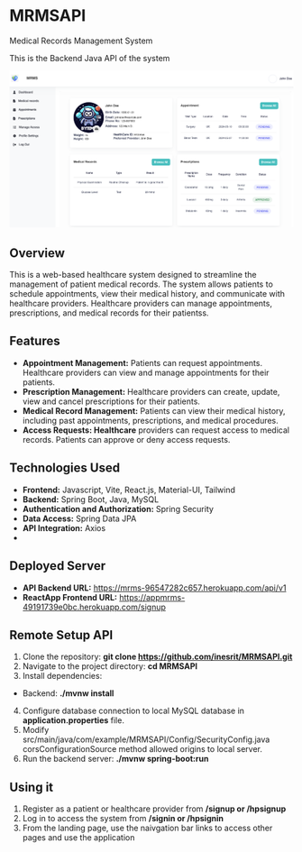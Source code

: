 # MRMSAPI
Medical Records Management System

This is the Backend Java API of the system

![patientdashboard.png](patientdashboard.png)

## Overview
This is a web-based healthcare system designed to streamline the management of patient medical records. The system allows patients to schedule appointments, view their medical history, and communicate with healthcare providers. Healthcare providers can manage appointments, prescriptions, and medical records for their patientss.

## Features
- **Appointment Management:** Patients can request appointments. Healthcare providers can view and manage appointments for their patients.
- **Prescription Management:** Healthcare providers can create, update, view and cancel prescriptions for their patients.
- **Medical Record Management:** Patients can view their medical history, including past appointments, prescriptions, and medical procedures.
- **Access Requests: Healthcare** providers can request access to medical records. Patients can approve or deny access requests.

## Technologies Used
- **Frontend:** Javascript, Vite, React.js, Material-UI, Tailwind
- **Backend:** Spring Boot, Java, MySQL
- **Authentication and Authorization:** Spring Security
- **Data Access:** Spring Data JPA
- **API Integration:** Axios
- 
## Deployed Server
- **API Backend URL:** https://mrms-96547282c657.herokuapp.com/api/v1
- **ReactApp Frontend URL:** https://appmrms-49191739e0bc.herokuapp.com/signup

## Remote Setup API
1. Clone the repository: **git clone https://github.com/inesrit/MRMSAPI.git**
2. Navigate to the project directory: **cd MRMSAPI**
3. Install dependencies:
- Backend: **./mvnw install**
4. Configure database connection to local MySQL database in **application.properties** file.
5. Modify src/main/java/com/example/MRMSAPI/Config/SecurityConfig.java corsConfigurationSource method allowed origins to local server.
6. Run the backend server: **./mvnw spring-boot:run**


## Using it
1. Register as a patient or healthcare provider from **/signup or /hpsignup**
2. Log in to access the system from **/signin or /hpsignin**
3. From the landing page, use the naivgation bar links to access other pages and use the application

